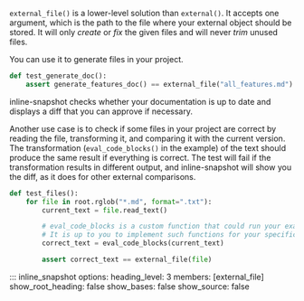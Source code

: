`external_file()` is a lower-level solution than `external()`.
It accepts one argument, which is the path to the file where your external object should be stored.
It will only *create* or *fix* the given files and will never *trim* unused files.


You can use it to generate files in your project.

``` python
def test_generate_doc():
    assert generate_features_doc() == external_file("all_features.md")
```

inline-snapshot checks whether your documentation is up to date and displays a diff that you can approve if necessary.

Another use case is to check if some files in your project are correct by reading the file, transforming it, and comparing it with the current version.
The transformation (`eval_code_blocks()` in the example) of the text should produce the same result if everything is correct.
The test will fail if the transformation results in different output, and inline-snapshot will show you the diff, as it does for other external comparisons.

``` python
def test_files():
    for file in root.rglob("*.md", format=".txt"):
        current_text = file.read_text()

        # eval_code_blocks is a custom function that could run your examples in a project-specific way and store the output in the documentation.
        # It is up to you to implement such functions for your specific use case.
        correct_text = eval_code_blocks(current_text)

        assert correct_text == external_file(file)
```

::: inline_snapshot
    options:
      heading_level: 3
      members: [external_file]
      show_root_heading: false
      show_bases: false
      show_source: false

